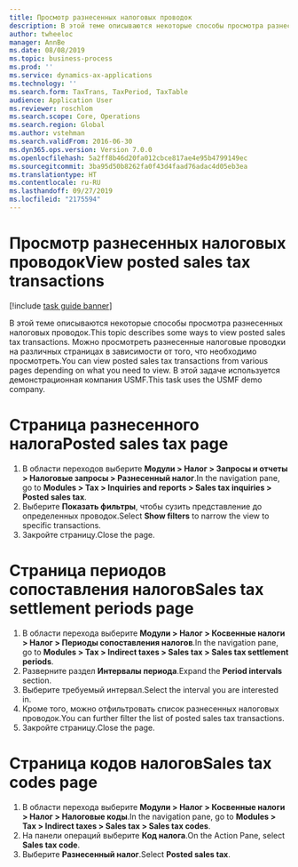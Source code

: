 ```yaml
---
title: Просмотр разнесенных налоговых проводок
description: В этой теме описываются некоторые способы просмотра разнесенных налоговых проводок.
author: twheeloc
manager: AnnBe
ms.date: 08/08/2019
ms.topic: business-process
ms.prod: ''
ms.service: dynamics-ax-applications
ms.technology: ''
ms.search.form: TaxTrans, TaxPeriod, TaxTable
audience: Application User
ms.reviewer: roschlom
ms.search.scope: Core, Operations
ms.search.region: Global
ms.author: vstehman
ms.search.validFrom: 2016-06-30
ms.dyn365.ops.version: Version 7.0.0
ms.openlocfilehash: 5a2ff8b46d20fa012cbce817ae4e95b4799149ec
ms.sourcegitcommit: 3ba95d50b8262fa0f43d4faad76adac4d05eb3ea
ms.translationtype: HT
ms.contentlocale: ru-RU
ms.lasthandoff: 09/27/2019
ms.locfileid: "2175594"
---
```

# <a name="view-posted-sales-tax-transactions"></a><span data-ttu-id="360a9-103">Просмотр разнесенных налоговых проводок</span><span class="sxs-lookup"><span data-stu-id="360a9-103">View posted sales tax transactions</span></span>

[!include [task guide banner](../../includes/task-guide-banner.md)]

<span data-ttu-id="360a9-104">В этой теме описываются некоторые способы просмотра разнесенных налоговых проводок.</span><span class="sxs-lookup"><span data-stu-id="360a9-104">This topic describes some ways to view posted sales tax transactions.</span></span> <span data-ttu-id="360a9-105">Можно просмотреть разнесенные налоговые проводки на различных страницах в зависимости от того, что необходимо просмотреть.</span><span class="sxs-lookup"><span data-stu-id="360a9-105">You can view posted sales tax transactions from various pages depending on what you need to view.</span></span> <span data-ttu-id="360a9-106">В этой задаче используется демонстрационная компания USMF.</span><span class="sxs-lookup"><span data-stu-id="360a9-106">This task uses the USMF demo company.</span></span>

# <a name="posted-sales-tax-page"></a><span data-ttu-id="360a9-107">Страница разнесенного налога</span><span class="sxs-lookup"><span data-stu-id="360a9-107">Posted sales tax page</span></span>

1. <span data-ttu-id="360a9-108">В области переходов выберите **Модули > Налог > Запросы и отчеты > Налоговые запросы > Разнесенный налог**.</span><span class="sxs-lookup"><span data-stu-id="360a9-108">In the navigation pane, go to **Modules > Tax > Inquiries and reports > Sales tax inquiries > Posted sales tax**.</span></span>
2. <span data-ttu-id="360a9-109">Выберите **Показать фильтры**, чтобы сузить представление до определенных проводок.</span><span class="sxs-lookup"><span data-stu-id="360a9-109">Select **Show filters** to narrow the view to specific transactions.</span></span>
3. <span data-ttu-id="360a9-110">Закройте страницу.</span><span class="sxs-lookup"><span data-stu-id="360a9-110">Close the page.</span></span>

# <a name="sales-tax-settlement-periods-page"></a><span data-ttu-id="360a9-111">Страница периодов сопоставления налогов</span><span class="sxs-lookup"><span data-stu-id="360a9-111">Sales tax settlement periods page</span></span>

1. <span data-ttu-id="360a9-112">В области перехода выберите **Модули > Налог > Косвенные налоги > Налог > Периоды сопоставления налогов**.</span><span class="sxs-lookup"><span data-stu-id="360a9-112">In the navigation pane, go to **Modules > Tax > Indirect taxes > Sales tax > Sales tax settlement periods**.</span></span>
2. <span data-ttu-id="360a9-113">Разверните раздел **Интервалы периода**.</span><span class="sxs-lookup"><span data-stu-id="360a9-113">Expand the **Period intervals** section.</span></span>
3. <span data-ttu-id="360a9-114">Выберите требуемый интервал.</span><span class="sxs-lookup"><span data-stu-id="360a9-114">Select the interval you are interested in.</span></span>
4. <span data-ttu-id="360a9-115">Кроме того, можно отфильтровать список разнесенных налоговых проводок.</span><span class="sxs-lookup"><span data-stu-id="360a9-115">You can further filter the list of posted sales tax transactions.</span></span>
5. <span data-ttu-id="360a9-116">Закройте страницу.</span><span class="sxs-lookup"><span data-stu-id="360a9-116">Close the page.</span></span>

# <a name="sales-tax-codes-page"></a><span data-ttu-id="360a9-117">Страница кодов налогов</span><span class="sxs-lookup"><span data-stu-id="360a9-117">Sales tax codes page</span></span>

1. <span data-ttu-id="360a9-118">В области перехода выберите **Модули > Налог > Косвенные налоги > Налог > Налоговые коды**.</span><span class="sxs-lookup"><span data-stu-id="360a9-118">In the navigation pane, go to **Modules > Tax > Indirect taxes > Sales tax > Sales tax codes**.</span></span>
2. <span data-ttu-id="360a9-119">На панели операций выберите **Код налога**.</span><span class="sxs-lookup"><span data-stu-id="360a9-119">On the Action Pane, select **Sales tax code**.</span></span>
3. <span data-ttu-id="360a9-120">Выберите **Разнесенный налог**.</span><span class="sxs-lookup"><span data-stu-id="360a9-120">Select **Posted sales tax**.</span></span>

